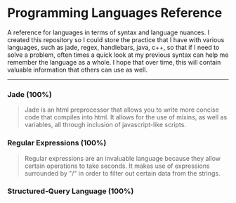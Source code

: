 # Programming Languages Reference

A reference for languages in terms of syntax and language nuances. I created this repository so I could store
the practice that I have with various languages, such as jade, regex, handlebars, java, c++, so that if I need
to solve a problem, often times a quick look at my previous syntax can help me remember the language as a whole.
I hope that over time, this will contain valuable information that others can use as well.

***

### Jade (100%)

> Jade is an html preprocessor that allows you to write more concise code that compiles into html. It allows
> for the use of mixins, as well as variables, all through inclusion of javascript-like scripts.

### Regular Expressions (100%)

> Regular expressions are an invaluable language because they allow certain operations to take seconds. It makes
> use of expressions surrounded by "/" in order to filter out certain data from the strings.

### Structured-Query Language (100%)